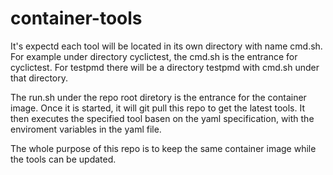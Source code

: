# container-tools

It's expectd each tool will be located in its own directory with name cmd.sh. For example under directory cyclictest, the cmd.sh is the entrance for cyclictest. For testpmd there will be a directory testpmd with cmd.sh under that directory.

The run.sh under the repo root diretory is the entrance for the container image. Once it is started, it will git pull this repo to get the latest tools. It then executes the specified tool basen on the yaml specification, with the enviroment variables in the yaml file.

The whole purpose of this repo is to keep the same container image while the tools can be updated.
